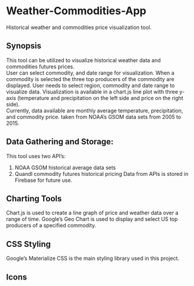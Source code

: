 # Weather-Commodities-App
Historical weather and commodities price visualization tool.

## Synopsis
This tool can be utilized to visualize historical weather data and commodities futures prices.  
User can select commodity, and date range for visualization.  When a commodity is selected the three top producers of the commodity are displayed.  User needs to select region, commodity and date range to visualize data.  Visualization is available in a chart.js line plot with three y-axis (temperature and precipitation on the left side and price on the right side).  
 Currently, data available are monthly average temperature, precipitation, and commodity price. taken from NOAA’s GSOM data sets from 2005 to 2015.   
## Data Gathering and Storage:
This tool uses two API’s:
1.	NOAA GSOM historical average data sets
2.	Quandl commodity futures historical pricing
Data from APIs is stored in Firebase for future use.  

## Charting Tools
Chart.js is used to create a line graph of price and weather data over a range of time.
Google’s Geo Chart is used to display and select US top producers of a specified commodity.

## CSS Styling
Google’s Materialize CSS is the main styling library used in this project.

## Icons

